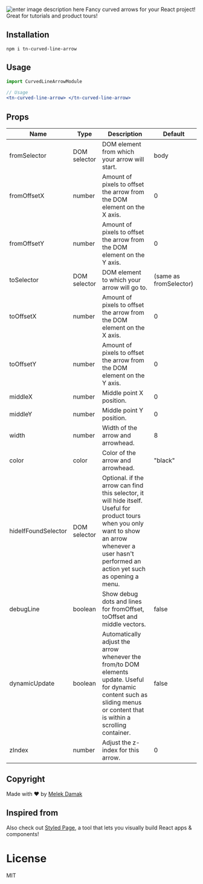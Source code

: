 ![enter image description here](https://github.com/MelekDamak/curved-line-arrow-angular/blob/master/images/example.PNG)
Fancy curved arrows for your React project! Great for tutorials and product tours!



## Installation

`npm i tn-curved-line-arrow`

## Usage

```jsx
import CurvedLineArrowModule

// Usage
<tn-curved-line-arrow> </tn-curved-line-arrow>
```

## Props
|Name|Type|Description|Default|
|--- |--- |--- |--- |
|fromSelector|DOM selector|DOM element from which your arrow will start.|body|
|fromOffsetX|number|Amount of pixels to offset the arrow from the DOM element on the X axis.|0|
|fromOffsetY|number|Amount of pixels to offset the arrow from the DOM element on the Y axis.|0|
|toSelector|DOM selector|DOM element to which your arrow will go to.|(same as fromSelector)|
|toOffsetX|number|Amount of pixels to offset the arrow from the DOM element on the X axis.|0|
|toOffsetY|number|Amount of pixels to offset the arrow from the DOM element on the Y axis.|0|
|middleX|number|Middle point X position.|0|
|middleY|number|Middle point Y position.|0|
|width|number|Width of the arrow and arrowhead.|8|
|color|color|Color of the arrow and arrowhead.|"black"|
|hideIfFoundSelector|DOM selector|Optional. if the arrow can find this selector, it will hide itself. Useful for product tours when you only want to show an arrow whenever a user hasn't performed an action yet such as opening a menu.||
|debugLine|boolean|Show debug dots and lines for fromOffset, toOffset and middle vectors.|false|
|dynamicUpdate|boolean|Automatically adjust the arrow whenever the from/to DOM elements update. Useful for dynamic content such as sliding menus or content that is within a scrolling container.|false|
|zIndex|number|Adjust the z-index for this arrow.|0|

## Copyright



Made with ❤️ by [Melek Damak](https://www.facebook.com/Malik.Damak.MD/)


## Inspired from

Also check out [Styled Page](https://react-curved-arrow.nickjanssen.com), a tool that lets you visually build React apps & components!

# License
MIT
